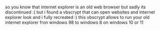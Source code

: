 so you know that internet explorer is an old web browser but sadly its discontinued :( but i found a vbscrypt that can open websites and internet explorer look and i fully recreated :)
this vbscrypt allows to run your old internet explorer fron windows 98 to windows 8 on windows 10 or 11
